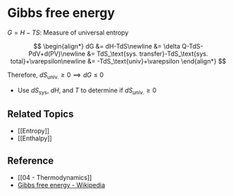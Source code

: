 # Gibbs free energy

$G=H-TS$: Measure of universal entropy

$$
\begin{align*}
dG
&= dH-TdS\newline
&= \delta Q-TdS-PdV+d(PV)\newline
&= TdS_\text{sys. transfer}-TdS_\text{sys. total}+\varepsilon\newline
&= -TdS_\text{univ}+\varepsilon
\end{align*}
$$

Therefore, $dS_\text{univ.}\ge 0\implies dG\le 0$

- Use $dS_\text{sys}$, $dH$, and $T$ to determine if $dS_{univ.}\ge0$

## Related Topics

- [[Entropy]]
- [[Enthalpy]]

## Reference

- [[04 - Thermodynamics]]
- [Gibbs free energy - Wikipedia](https://en.wikipedia.org/wiki/Gibbs_free_energy)

